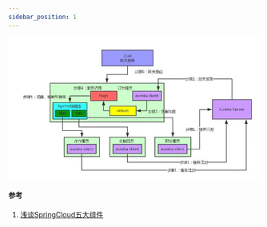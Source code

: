 ```yaml
---
sidebar_position: 1
---
```


![image.png](./imgs/5components.png)

#### 参考

1. [浅谈SpringCloud五大组件](https://www.cnblogs.com/mark5/p/16179178.html)

